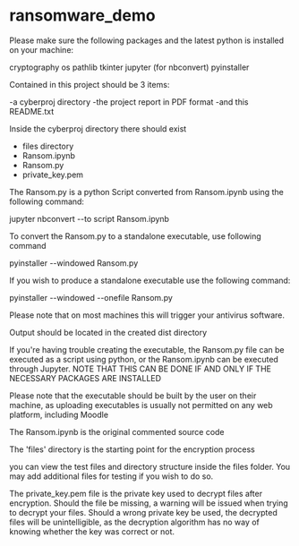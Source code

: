 # ransomware_demo

Please make sure the following packages and the latest python is installed on your machine:


cryptography
os
pathlib
tkinter
jupyter (for nbconvert)
pyinstaller


Contained in this project should be 3 items:

-a cyberproj directory
-the project report in PDF format
-and this README.txt

Inside the cyberproj directory there should exist

- files directory
- Ransom.ipynb
- Ransom.py
- private_key.pem

The Ransom.py is a python Script converted from Ransom.ipynb using the following command:

jupyter nbconvert --to script Ransom.ipynb

To convert the Ransom.py to a standalone executable, use following command

pyinstaller --windowed Ransom.py

If you wish to produce a standalone executable use the following command:

pyinstaller --windowed --onefile Ransom.py

Please note that on most machines this will trigger your antivirus software.

Output should be located in the created dist directory

If you're having trouble creating the executable, the Ransom.py file can be executed as a script using python, or the Ransom.ipynb can be executed through Jupyter. NOTE THAT THIS CAN BE DONE IF AND ONLY IF THE NECESSARY PACKAGES ARE INSTALLED



Please note that the executable should be built by the user on their machine, as uploading executables is usually not permitted on any web platform, including Moodle


The Ransom.ipynb is the original commented source code

The 'files' directory is the starting point for the encryption process

you can view the test files and directory structure inside the files folder. You may add additional files for testing if you wish to do so. 

The private_key.pem file is the private key used to decrypt files after encryption. Should the file be missing, a warning will be issued when trying to decrypt your files. Should a wrong private key be used, the decrypted files will be unintelligible, as the decryption algorithm has no way of knowing whether the key was correct or not.
